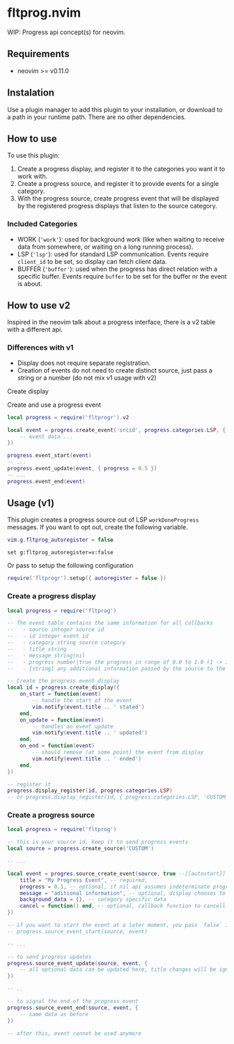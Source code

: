 # fltprog.nvim

WIP: Progress api concept(s) for neovim.

## Requirements

- neovim >= v0.11.0

## Instalation

Use a plugin manager to add this plugin to your installation, or download to a path in
your runtime path.
There are no other dependencies.

## How to use

To use this plugin:
1. Create a progress display, and register it to the categories you want it to work with.
2. Create a progress source, and register it to provide events for a single category.
3. With the progress source, create progress event that will be displayed by the registered
   progress displays that listen to the source category.

### Included Categories

* WORK (`'work'`): used for background work (like when waiting to receive data from somewhere, or waiting on a long running process).
* LSP (`'lsp'`): used for standard LSP communication.
Events require `client_id` to be set, so display can fetch client data.
* BUFFER (`'buffer'`): used when the progress has direct relation with a specific buffer.
Events require `buffer` to be set for the buffer nr the event is about.

## How to use v2

Inspired in the neovim talk about a progress interface, there is a v2 table with
a different api.

### Differences with v1

- Display does not require separate registration.
- Creation of events do not need to create distinct source, just pass a string or a
  number (do not mix v1 usage with v2)

Create display


Create and use a progress event
```lua
local progress = require('fltprogr').v2

local event = progres.create_event('srcid', progress.categories.LSP, { 
    -- event data ... 
})

progress.event_start(event)
-- ...
progress.event_update(event, { progress = 0.5 })
-- ...
progress.event_end(event)

```

## Usage (v1)

This plugin creates a progress source out of LSP `workDoneProgress` messages.
If you want to opt out, create the following variable.

```lua
vim.g.fltprog_autoregister = false
```
```vim
set g:fltprog_autoregister=v:false
```

Or pass to setup the following configuration
```lua
require('fltprogr').setup({ autoregister = false })
```

### Create a progress display

```lua
local progress = require('fltprog')

-- The event table contains the same information for all callbacks
--   - source integer source id
--   - id integer event id
--   - category string source category
--   - title string
--   - message string|nil
--   - progress number|true the progress in range of 0.0 to 1.0 (1 -> 100%), or `true` if indeterminate
--   - [string] any additional information passed by the source to the event

-- Create the progress event display
local id = progress.create_display({
    on_start = function(event)
        -- handle the start of the event
        vim.notify(event.title .. ' stated')
    end,
    on_update = function(event)
        -- handles an event update
        vim.notify(event.title .. ' updated')
    end,
    on_end = function(event)
        -- should remove (at some point) the event from display
        vim.notify(event.title .. ' ended')
    end,
})

-- register it
progress.display_register(id, progres.categories.LSP)
-- or progress.display_register(id, { progress.categories.LSP, 'CUSTOM' })
```

### Create a progress source

```lua
local progress = require('fltprog')

-- this is your source id, keep it to send progress events
local source = progress.create_source('CUSTOM')

-- ...

local event = progres.source_create_event(source, true --[[autostart]], {
    title = "My Progress Event", -- required,
    progress = 0.1, -- optional, if nil api assumes indeterminate progress
    message = "aditional information", -- optional, display chooses to use it or not
    background_data = {}, -- category specific data
    cancel = function() end, -- optional, callback function to cancell progress event
})

-- if you want to start the event at a later moment, you pass `false` in source_create_event
-- progress.source_event_start(source, event)

-- ...

-- to send progress updates
progress.source_event_update(source, event, {
    -- all optional data can be updated here, title changes will be ignored
})

-- ..

-- to signal the end of the progress event
progress.source_event_end(source, event, {
    -- same data as before
})

-- after this, event cannot be used anymore
```
